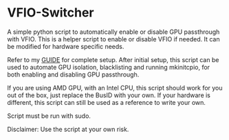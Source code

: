 # VFIO-Switcher
A simple python script to automatically enable or disable GPU passthrough with VFIO.
This is a helper script to enable or disable VFIO if needed. It can be modified for hardware specific needs.

Refer to my [GUIDE](https://gist.github.com/k-amin07/47cb06e4598e0c81f2b42904c6909329) for complete setup. After initial setup, this script can be used to automate GPU isolation, blacklisting and running mkinitcpio, for both enabling and disabling GPU passthrough.

If you are using AMD GPU, with an Intel CPU, this script should work for you out of the box, just replace the BusID with your own. If your hardware is different, this script can still be used as a reference to write your own.

Script must be run with sudo.

Disclaimer: Use the script at your own risk.
